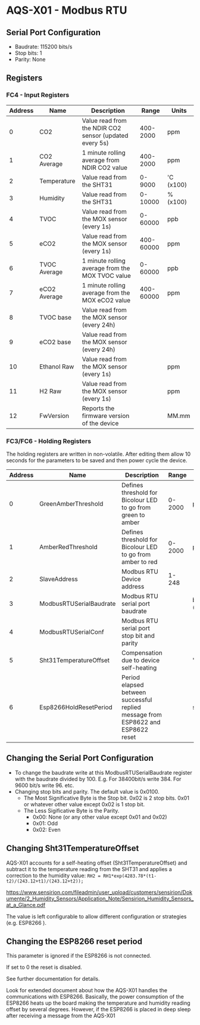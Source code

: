 # 				AQS-X01 - Modbus RTU

## Serial Port Configuration

- Baudrate: 115200 bits/s
- Stop bits: 1
- Parity: None

## Registers

### FC4 - Input Registers

| Address | Name         | Description                                            | Range     | Units     |
| ------- | ------------ | ------------------------------------------------------ | --------- | --------- |
| 0       | CO2          | Value read from the NDIR CO2 sensor (updated every 5s) | 400-2000  | ppm       |
| 1       | CO2 Average  | 1 minute rolling average from NDIR CO2 value           | 400-2000  | ppm       |
| 2       | Temperature  | Value read from the SHT31                              | 0-9000    | 'C (x100) |
| 3       | Humidity     | Value read from the SHT31                              | 0-10000   | %(x100)   |
| 4       | TVOC         | Value read from the MOX sensor (every 1s)              | 0-60000   | ppb       |
| 5       | eCO2         | Value read from the MOX sensor (every 1s)              | 400-60000 | ppm       |
| 6       | TVOC Average | 1 minute rolling average from the MOX TVOC value       | 0-60000   | ppb       |
| 7       | eCO2 Average | 1 minute rolling average from the MOX eCO2 value       | 400-60000 | ppm       |
| 8       | TVOC base    | Value read from the MOX sensor (every 24h)             |           |           |
| 9       | eCO2 base    | Value read from the MOX sensor (every 24h)             |           |           |
| 10      | Ethanol Raw  | Value read from the MOX sensor (every 1s)              |           | ppm       |
| 11      | H2 Raw       | Value read from the MOX sensor (every 1s)              |           | ppm       |
| 12      | FwVersion    | Reports the firmware version of the device             |           | MM.mm     |



### FC3/FC6 - Holding Registers

The holding registers are written in non-volatile. After editing them allow 10 seconds for the parameters to be saved and then power cycle the device.

| Address | Name                    | Description                                                  | Range  | Units         | Default             |
| ------- | ----------------------- | ------------------------------------------------------------ | ------ | ------------- | ------------------- |
| 0       | GreenAmberThreshold     | Defines threshold for Bicolour LED to go from green to amber | 0-2000 | ppm           | 800                 |
| 1       | AmberRedThreshold       | Defines threshold for Bicolour LED to go from amber to red   | 0-2000 | ppm           | 1500                |
| 2       | SlaveAddress            | Modbus RTU Device address                                    | 1-248  |               | 51                  |
| 3       | ModbusRTUSerialBaudrate | Modbus RTU serial port baudrate                              |        | bits/s (/100) | 1152 (115200bits/s) |
| 4       | ModbusRTUSerialConf     | Modbus RTU serial port stop bit and parity                   |        |               | 0x0100              |
| 5       | Sht31TemperatureOffset  | Compensation due to device self-heating                      |        | 'C(x100)      | 280 (2.8'C)           |
| 6       | Esp8266HoldResetPeriod  | Period elapsed between successful replied message from ESP8622 and ESP8622 reset |        | s             | 300                 |



## Changing the Serial Port Configuration

- To change the baudrate write at this ModbusRTUSerialBaudrate register with the baudrate divided by 100. E.g. For 38400bit/s write 384. For 9600 bit/s write 96. etc.
- Changing stop bits and parity. The default value is 0x0100.
  - The Most Significative Byte is the Stop bit. 0x02 is 2 stop bits. 0x01 or whatever other value except 0x02 is 1 stop bit.
  - The Less Sigificative Byte is the Parity.
    - 0x00: None (or any other value except 0x01 and 0x02)
    - 0x01: Odd
    - 0x02: Even

## Changing Sht31TemperatureOffset

AQS-X01 accounts for a self-heating offset  (Sht31TemperatureOffset) and subtract it to the temperature reading from the SHT31 and applies a correction to the humidity value: `RH2 = RH1*exp(4283.78*(t1-t2)/(243.12+t1)/(243.12+t2));`

https://www.sensirion.com/fileadmin/user_upload/customers/sensirion/Dokumente/2_Humidity_Sensors/Application_Note/Sensirion_Humidity_Sensors_at_a_Glance.pdf

The value is left configurable to allow different configuration or strategies (e.g. ESP8266 ).

## Changing the ESP8266 reset period

This parameter is ignored if the ESP8266 is not connected.

If set to 0 the reset is disabled.

See further documentation for details.

Look for extended document about how the AQS-X01 handles the communications with ESP8266. Basically, the power consumption of the ESP8266 heats up the board making the temperature and humidity reading offset by several degrees. However, if the ESP8266 is placed in deep sleep after receiving a message from the AQS-X01
